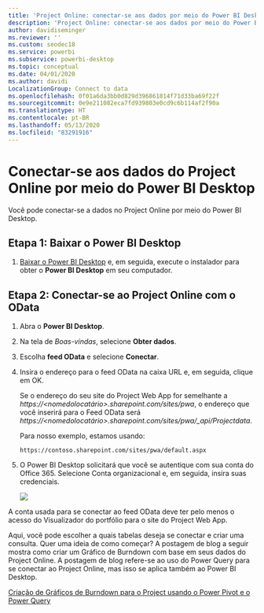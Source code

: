 ```yaml
---
title: 'Project Online: conectar-se aos dados por meio do Power BI Desktop'
description: 'Project Online: conectar-se aos dados por meio do Power BI Desktop'
author: davidiseminger
ms.reviewer: ''
ms.custom: seodec18
ms.service: powerbi
ms.subservice: powerbi-desktop
ms.topic: conceptual
ms.date: 04/01/2020
ms.author: davidi
LocalizationGroup: Connect to data
ms.openlocfilehash: 0f01a6da3bb0d829d396861814f71d33ba69f22f
ms.sourcegitcommit: 0e9e211082eca7fd939803e0cd9c6b114af2f90a
ms.translationtype: HT
ms.contentlocale: pt-BR
ms.lasthandoff: 05/13/2020
ms.locfileid: "83291916"
---
```

# <a name="connect-to-project-online-data-through-power-bi-desktop"></a>Conectar-se aos dados do Project Online por meio do Power BI Desktop
Você pode conectar-se a dados no Project Online por meio do Power BI Desktop.

## <a name="step-1-download-power-bi-desktop"></a>Etapa 1: Baixar o Power BI Desktop
1. [Baixar o Power BI Desktop](https://go.microsoft.com/fwlink/?LinkID=521662) e, em seguida, execute o instalador para obter o **Power BI Desktop** em seu computador.

## <a name="step-2-connect-to-project-online-with-odata"></a>Etapa 2: Conectar-se ao Project Online com o OData
1. Abra o **Power BI Desktop**.
2. Na tela de *Boas-vindas*, selecione **Obter dados**.
3. Escolha **feed OData** e selecione **Conectar**.
4. Insira o endereço para o feed OData na caixa URL e, em seguida, clique em OK.
   
   Se o endereço do seu site do Project Web App for semelhante a *https://\<nomedolocatário\>.sharepoint.com/sites/pwa*, o endereço que você inserirá para o Feed OData será *https://\<nomedolocatário\>.sharepoint.com/sites/pwa/\_api/Projectdata*.
   
   Para nosso exemplo, estamos usando:

    `https://contoso.sharepoint.com/sites/pwa/default.aspx`

5. O Power BI Desktop solicitará que você se autentique com sua conta do Office 365. Selecione Conta organizacional e, em seguida, insira suas credenciais.
   
   ![](media/desktop-project-online-connect-to-data/image.png)

A conta usada para se conectar ao feed OData deve ter pelo menos o acesso do Visualizador do portfólio para o site do Project Web App. 

Aqui, você pode escolher a quais tabelas deseja se conectar e criar uma consulta.  Quer uma ideia de como começar?  A postagem de blog a seguir mostra como criar um Gráfico de Burndown com base em seus dados do Project Online.  A postagem de blog refere-se ao uso do Power Query para se conectar ao Project Online, mas isso se aplica também ao Power BI Desktop.

[Criação de Gráficos de Burndown para o Project usando o Power Pivot e o Power Query](https://blogs.office.com/2014/03/24/creating-burndown-charts-for-project-using-power-pivot-and-power-query/)

